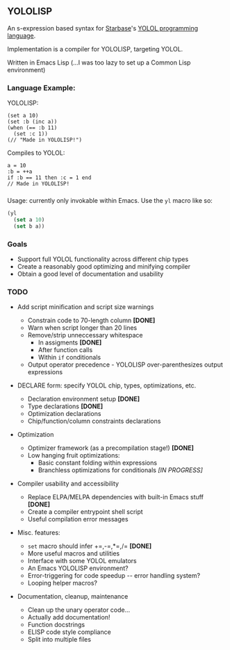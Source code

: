 ## YOLOLISP

An s-expression based syntax for [Starbase](https://www.starbasegame.com)'s [YOLOL programming language](https://wiki.starbasegame.com/index.php/YOLOL).

Implementation is a compiler for YOLOLISP, targeting YOLOL.

Written in Emacs Lisp (...I was too lazy to set up a Common Lisp environment)

### Language Example:

YOLOLISP:

```
(set a 10)
(set :b (inc a))
(when (== :b 11)
  (set :c 1))
(// "Made in YOLOLISP!")
```

Compiles to YOLOL:
```
a = 10
:b = ++a
if :b == 11 then :c = 1 end
// Made in YOLOLISP!
```

###

Usage: currently only invokable within Emacs. Use the `yl` macro like so:

```lisp
(yl
  (set a 10)
  (set b a))
```

### Goals

 * Support full YOLOL functionality across different chip types
 * Create a reasonably good optimizing and minifying compiler
 * Obtain a good level of documentation and usability

### TODO

 * Add script minification and script size warnings
   * Constrain code to 70-length column **[DONE]**
   * Warn when script longer than 20 lines
   * Remove/strip unneccessary whitespace
     * In assigments **[DONE]**
     * After function calls
     * Within `if` conditionals
   * Output operator precedence - YOLOLISP over-parenthesizes output expressions

 * DECLARE form: specify YOLOL chip, types, optimizations, etc.
   * Declaration environment setup **[DONE]**
   * Type declarations **[DONE]**
   * Optimization declarations
   * Chip/function/column constraints declarations

 * Optimization
   * Optimizer framework (as a precompilation stage!) **[DONE]**
   * Low hanging fruit optimizations:
     * Basic constant folding within expressions
     * Branchless optimizations for conditionals *[IN PROGRESS]*

 * Compiler usability and accessibility
   * Replace ELPA/MELPA dependencies with built-in Emacs stuff **[DONE]**
   * Create a compiler entrypoint shell script
   * Useful compilation error messages

 * Misc. features:
   * `set` macro should infer +=,-=,*=,/= **[DONE]**
   * More useful macros and utilities
   * Interface with some YOLOL emulators
   * An Emacs YOLOLISP environment?
   * Error-triggering for code speedup -- error handling system?
   * Looping helper macros?

 * Documentation, cleanup, maintenance
   * Clean up the unary operator code...
   * Actually add documentation!
   * Function docstrings
   * ELISP code style compliance
   * Split into multiple files
